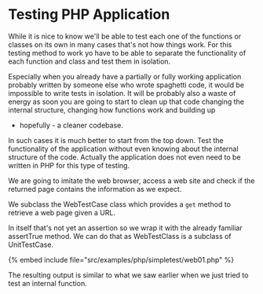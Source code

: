 # Testing PHP Application



While it is nice to know we'll be able to test
each one of the functions or classes on its own in many cases
that's not how things work. For this testing method to work
yo have to be able to separate the functionality of each function
and class and test them in isolation.




Especially when you already have a partially or fully working application
probably written by someone else who wrote spaghetti code, it would
be impossible to write tests in isolation. It will be probably also a waste
of energy as soon you are going to start to clean up that code changing
the internal structure, changing how functions work and building up
- hopefully - a cleaner codebase.




In such cases it is much better to start from the top down. Test the
functionality of the application without even knowing about the internal
structure of the code. Actually the application does not even need to be
written in PHP for this type of testing.




We are going to imitate the web browser, access a web site and check
if the returned page contains the information as we expect.




We subclass the WebTestCase class which provides a `get`
method to retrieve a web page given a URL.

In itself that's not yet an assertion so we wrap it with
the already familiar assertTrue method. We can do that as
WebTestClass is a subclass of UnitTestCase.


{% embed include file="src/examples/php/simpletest/web01.php" %}


The resulting output is similar to what we saw earlier when we
just tried to test an internal function.




